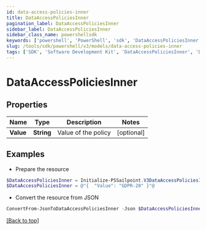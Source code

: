 ```yaml
---
id: data-access-policies-inner
title: DataAccessPoliciesInner
pagination_label: DataAccessPoliciesInner
sidebar_label: DataAccessPoliciesInner
sidebar_class_name: powershellsdk
keywords: ['powershell', 'PowerShell', 'sdk', 'DataAccessPoliciesInner', 'DataAccessPoliciesInner'] 
slug: /tools/sdk/powershell/v3/models/data-access-policies-inner
tags: ['SDK', 'Software Development Kit', 'DataAccessPoliciesInner', 'DataAccessPoliciesInner']
---
```



# DataAccessPoliciesInner

## Properties

Name | Type | Description | Notes
------------ | ------------- | ------------- | -------------
**Value** | **String** | Value of the policy | [optional] 

## Examples

- Prepare the resource
```powershell
$DataAccessPoliciesInner = Initialize-PSSailpoint.V3DataAccessPoliciesInner  -Value GDPR-20
$DataAccessPoliciesInner = @"{  "Value": "GDPR-20" }"@
```

- Convert the resource from JSON
```powershell
ConvertFrom-JsonToDataAccessPoliciesInner -Json $DataAccessPoliciesInner
```


[[Back to top]](#) 

